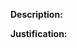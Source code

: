 <!--
YOUR PULL REQUEST MAY BE CLOSED IF YOU DO NOT FOLLOW THIS TEMPLATE

Consider searching for similar pull requests before submitting yours.

Make sure you select the proper base branch. Latest development is tracked on `master` branch,
but if other supported branches might also benefit from this change, pick the oldest relevant
branch: `3.0.x` or `3.1.x`
-->

**Description:** <!-- A description of the changes made in this pull request. -->

**Justification:** <!-- Justify the changes you are making. If applicable, reference issues fixed by your changes. -->